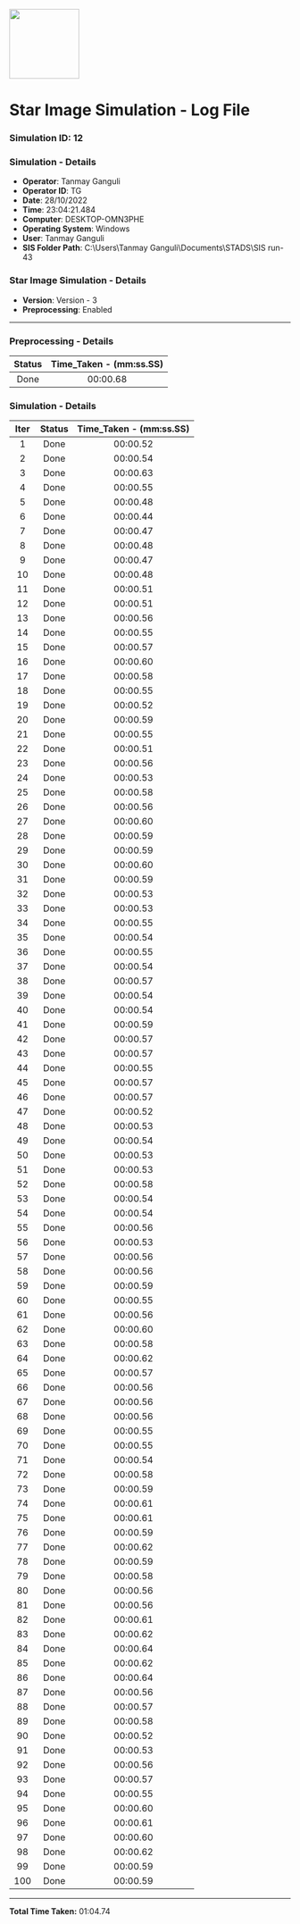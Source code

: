 [<img src="https://www.aero.iitb.ac.in/satlab/images/IITBSSP2019.png" width="125"/>](image.png)

# Star Image Simulation - Log File

### Simulation ID: 12

### Simulation - Details
* **Operator**: Tanmay Ganguli
* **Operator ID**: TG
* **Date**: 28/10/2022
* **Time**: 23:04:21.484
* **Computer**: DESKTOP-OMN3PHE
* **Operating System**: Windows
* **User**: Tanmay Ganguli
* **SIS Folder Path**: C:\Users\Tanmay Ganguli\Documents\STADS\SIS run-43

### Star Image Simulation - Details
* **Version**: Version - 3
* **Preprocessing**: Enabled

---

### Preprocessing - Details

|Status|Time_Taken - (mm:ss.SS)
|:---:|:---:|
|Done|00:00.68|

### Simulation - Details

|Iter|Status|Time_Taken - (mm:ss.SS)|
|:---:|:---:|:---:|
|1|Done|00:00.52|
|2|Done|00:00.54|
|3|Done|00:00.63|
|4|Done|00:00.55|
|5|Done|00:00.48|
|6|Done|00:00.44|
|7|Done|00:00.47|
|8|Done|00:00.48|
|9|Done|00:00.47|
|10|Done|00:00.48|
|11|Done|00:00.51|
|12|Done|00:00.51|
|13|Done|00:00.56|
|14|Done|00:00.55|
|15|Done|00:00.57|
|16|Done|00:00.60|
|17|Done|00:00.58|
|18|Done|00:00.55|
|19|Done|00:00.52|
|20|Done|00:00.59|
|21|Done|00:00.55|
|22|Done|00:00.51|
|23|Done|00:00.56|
|24|Done|00:00.53|
|25|Done|00:00.58|
|26|Done|00:00.56|
|27|Done|00:00.60|
|28|Done|00:00.59|
|29|Done|00:00.59|
|30|Done|00:00.60|
|31|Done|00:00.59|
|32|Done|00:00.53|
|33|Done|00:00.53|
|34|Done|00:00.55|
|35|Done|00:00.54|
|36|Done|00:00.55|
|37|Done|00:00.54|
|38|Done|00:00.57|
|39|Done|00:00.54|
|40|Done|00:00.54|
|41|Done|00:00.59|
|42|Done|00:00.57|
|43|Done|00:00.57|
|44|Done|00:00.55|
|45|Done|00:00.57|
|46|Done|00:00.57|
|47|Done|00:00.52|
|48|Done|00:00.53|
|49|Done|00:00.54|
|50|Done|00:00.53|
|51|Done|00:00.53|
|52|Done|00:00.58|
|53|Done|00:00.54|
|54|Done|00:00.54|
|55|Done|00:00.56|
|56|Done|00:00.53|
|57|Done|00:00.56|
|58|Done|00:00.56|
|59|Done|00:00.59|
|60|Done|00:00.55|
|61|Done|00:00.56|
|62|Done|00:00.60|
|63|Done|00:00.58|
|64|Done|00:00.62|
|65|Done|00:00.57|
|66|Done|00:00.56|
|67|Done|00:00.56|
|68|Done|00:00.56|
|69|Done|00:00.55|
|70|Done|00:00.55|
|71|Done|00:00.54|
|72|Done|00:00.58|
|73|Done|00:00.59|
|74|Done|00:00.61|
|75|Done|00:00.61|
|76|Done|00:00.59|
|77|Done|00:00.62|
|78|Done|00:00.59|
|79|Done|00:00.58|
|80|Done|00:00.56|
|81|Done|00:00.56|
|82|Done|00:00.61|
|83|Done|00:00.62|
|84|Done|00:00.64|
|85|Done|00:00.62|
|86|Done|00:00.64|
|87|Done|00:00.56|
|88|Done|00:00.57|
|89|Done|00:00.58|
|90|Done|00:00.52|
|91|Done|00:00.53|
|92|Done|00:00.56|
|93|Done|00:00.57|
|94|Done|00:00.55|
|95|Done|00:00.60|
|96|Done|00:00.61|
|97|Done|00:00.60|
|98|Done|00:00.62|
|99|Done|00:00.59|
|100|Done|00:00.59|

---

**Total Time Taken:** 01:04.74
